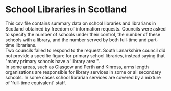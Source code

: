 # School Libraries in Scotland
This csv file contains summary data on school libraries and librarians in Scotland obtained by freedom of information requests.
Councils were asked to specify the number of schools under their control, the number of these schools with a library, and the number served by both full-time and part-time librarians.												
Two councils failed to respond to the request. South Lanarkshire council did not provide a specific figure for primary school libraries, instead saying that "many primary schools have a 'library area'". 												
In some areas, such as Glasgow and Perth and Kinross, arms length organisations are responsible for library services in some or all secondary schools. In some cases school librarian services are covered by a mixture of 'full-time equivalent' staff.												
